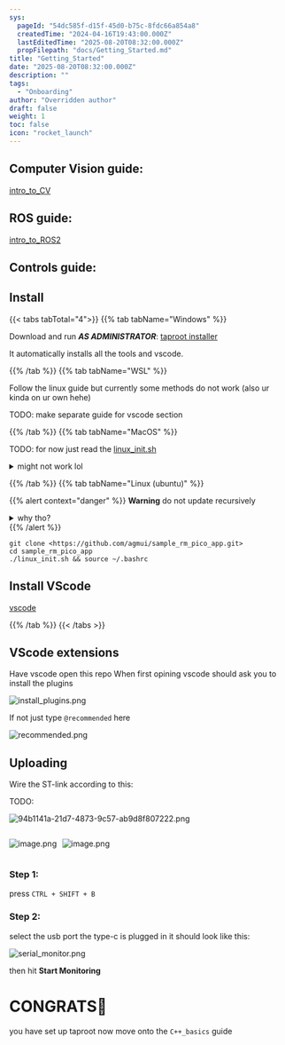```yaml
---
sys:
  pageId: "54dc585f-d15f-45d0-b75c-8fdc66a854a8"
  createdTime: "2024-04-16T19:43:00.000Z"
  lastEditedTime: "2025-08-20T08:32:00.000Z"
  propFilepath: "docs/Getting_Started.md"
title: "Getting_Started"
date: "2025-08-20T08:32:00.000Z"
description: ""
tags:
  - "Onboarding"
author: "Overridden author"
draft: false
weight: 1
toc: false
icon: "rocket_launch"
---
```


## Computer Vision guide:

[intro_to_CV](https://agmui.github.io/notion2hugo_test/docs/guides/intro_to_cv/cv_setup/)

## ROS guide:

[intro_to_ROS2](https://agmui.github.io/notion2hugo_test/docs/guides/intro_to_ros2/getting-started-with-ros2/)

## Controls guide:

## Install

{{< tabs tabTotal="4">}}
{{% tab tabName="Windows" %}}

Download and run _**AS ADMINISTRATOR**_: [taproot installer](https://github.com/Thornbots/TeachingFreshies/releases/tag/1.0)

It automatically installs all the tools and vscode.

{{% /tab %}}
{{% tab tabName="WSL" %}}

Follow the linux guide but currently some methods do not work (also ur kinda on ur own hehe)

TODO: make separate guide for vscode section

{{% /tab %}}
{{% tab tabName="MacOS" %}}

TODO: for now just read the [linux_init.sh](https://github.com/agmui/sample_rm_pico_app/blob/main/linux_init.sh)

<details>
<summary>might not work lol</summary>

`brew install libusb pkg-config`

Next install: [vscode](https://code.visualstudio.com/Download)

</details>

{{% /tab %}}
{{% tab tabName="Linux (ubuntu)" %}}

{{% alert context="danger" %}}
**Warning** do not update recursively
<details>
<summary>why tho?</summary>
There are some submodules that may go on for a while (like tinyusb) and I highly
recommend you don't need to get them.
If you want to see what submodules I update just look in `linux_init.sh`
</details>
{{% /alert %}}

```shell
git clone <https://github.com/agmui/sample_rm_pico_app.git>
cd sample_rm_pico_app
./linux_init.sh && source ~/.bashrc
```

## Install VScode

[vscode](https://code.visualstudio.com/Download)

{{% /tab %}}
{{< /tabs >}}

## VScode extensions

Have vscode open this repo
When first opining vscode should ask you to install the plugins

![install_plugins.png](https://prod-files-secure.s3.us-west-2.amazonaws.com/d518164a-d88e-44d1-a4ee-3adb3bd8bce0/89bd30f0-1825-4e77-867b-0a41ce370880/install_plugins.png?X-Amz-Algorithm=AWS4-HMAC-SHA256&X-Amz-Content-Sha256=UNSIGNED-PAYLOAD&X-Amz-Credential=ASIAZI2LB466YW3BN3PP%2F20251012%2Fus-west-2%2Fs3%2Faws4_request&X-Amz-Date=20251012T012745Z&X-Amz-Expires=3600&X-Amz-Security-Token=IQoJb3JpZ2luX2VjEHcaCXVzLXdlc3QtMiJHMEUCIAEuPB741%2BbNLF3VKVQ55gI9ZwpbGHc9D1bkSyje3iIOAiEAmv2YDBuPrl4eggYy5kTXTOSKwmVzeYmR4B4oTTAZvL4q%2FwMIIBAAGgw2Mzc0MjMxODM4MDUiDG6tAHn2A2he%2FalaPSrcA0gmIFOKfgJK4tE%2FgXVlGq81mM4deREriCt09%2BlK%2Fn7MlVLEmlhktp%2FiOQFf3rdiGhblbWLHWelb9TbKt0lUvyvFIcMpKKKPax7S0mO4c9q61Pjv7ZK0gDxHrk%2BCbFmRfuZ0riKKQZqVMRR%2BAtXMDEI4AB%2FUcTyOe6WCK4%2FXMzlO5L7sN%2FIw2cBjHQI07%2B7TPqYE%2FwS1LQXkr9u53NxSjRTP9XhTnImpsPpQXlDW0puKU72%2B5lkbj9RXoT7mlViUJCAivDGEZitDifTYeX6aIN60Fr4%2B3SBtHp9bkXNjocp4Z1AB3fcLgYkTvNglj0%2FwBPuBMlJJUsSstBUeYuVNquFUp1Id3nri5GR8SlstUo1AIZ6rM4neguJNZd6uVoyl3TnwS%2FPHCAg%2FX3KseaoZ%2BNeBR5lRUHbT%2FzHjpIvmtJO971CLeWitY3t0kU7GBT6LqDPps1IqCed%2FAJlj1RM3CCLhLi2ln5UzRPGvr%2FDC3qYtB2xa%2FbZQoEtUoM4%2FgFjVAOJ%2F5vTzcbG3MSB1Tr%2FJGSKLVndq6P9Kutu63CkHe7GnVESy8y7uBWpbA17CPJR0%2BQvsJUrV0%2FKZx36dScliKyWz7fXfQ98iAAEzzeLuVALaSIFgfGBVIfUCgo51MMa5q8cGOqUBLOGJLZaJZUmrP%2Fto4HTLgdrmzDwyLZxABzuAPG4TmgCnRDaGB0RMLIlUdIxUo44oCl5ynvPxLC9Bd4ZjwMXZNq5lhoPOh%2B5c27n6QKNC8QwB4p4FTqt3bUjNmch6lylFodPPGK9uVFbD%2FOcOZ%2F2zc7kfOLpsHguxxeGxhESpjQvKK93dyyqHo8bl4w2XBPA0zFsJw6Zb4kIdYpiNEHR6svasTfcH&X-Amz-Signature=3f7a6997e75cef703c1d33cb4987d12f45614ae29edabcafca796ee2fd421fd6&X-Amz-SignedHeaders=host&x-amz-checksum-mode=ENABLED&x-id=GetObject)

If not just type `@recommended` here  

![recommended.png](https://prod-files-secure.s3.us-west-2.amazonaws.com/d518164a-d88e-44d1-a4ee-3adb3bd8bce0/61e661e9-5d85-4dfc-be0d-8d2097a5e793/recommended.png?X-Amz-Algorithm=AWS4-HMAC-SHA256&X-Amz-Content-Sha256=UNSIGNED-PAYLOAD&X-Amz-Credential=ASIAZI2LB466YW3BN3PP%2F20251012%2Fus-west-2%2Fs3%2Faws4_request&X-Amz-Date=20251012T012745Z&X-Amz-Expires=3600&X-Amz-Security-Token=IQoJb3JpZ2luX2VjEHcaCXVzLXdlc3QtMiJHMEUCIAEuPB741%2BbNLF3VKVQ55gI9ZwpbGHc9D1bkSyje3iIOAiEAmv2YDBuPrl4eggYy5kTXTOSKwmVzeYmR4B4oTTAZvL4q%2FwMIIBAAGgw2Mzc0MjMxODM4MDUiDG6tAHn2A2he%2FalaPSrcA0gmIFOKfgJK4tE%2FgXVlGq81mM4deREriCt09%2BlK%2Fn7MlVLEmlhktp%2FiOQFf3rdiGhblbWLHWelb9TbKt0lUvyvFIcMpKKKPax7S0mO4c9q61Pjv7ZK0gDxHrk%2BCbFmRfuZ0riKKQZqVMRR%2BAtXMDEI4AB%2FUcTyOe6WCK4%2FXMzlO5L7sN%2FIw2cBjHQI07%2B7TPqYE%2FwS1LQXkr9u53NxSjRTP9XhTnImpsPpQXlDW0puKU72%2B5lkbj9RXoT7mlViUJCAivDGEZitDifTYeX6aIN60Fr4%2B3SBtHp9bkXNjocp4Z1AB3fcLgYkTvNglj0%2FwBPuBMlJJUsSstBUeYuVNquFUp1Id3nri5GR8SlstUo1AIZ6rM4neguJNZd6uVoyl3TnwS%2FPHCAg%2FX3KseaoZ%2BNeBR5lRUHbT%2FzHjpIvmtJO971CLeWitY3t0kU7GBT6LqDPps1IqCed%2FAJlj1RM3CCLhLi2ln5UzRPGvr%2FDC3qYtB2xa%2FbZQoEtUoM4%2FgFjVAOJ%2F5vTzcbG3MSB1Tr%2FJGSKLVndq6P9Kutu63CkHe7GnVESy8y7uBWpbA17CPJR0%2BQvsJUrV0%2FKZx36dScliKyWz7fXfQ98iAAEzzeLuVALaSIFgfGBVIfUCgo51MMa5q8cGOqUBLOGJLZaJZUmrP%2Fto4HTLgdrmzDwyLZxABzuAPG4TmgCnRDaGB0RMLIlUdIxUo44oCl5ynvPxLC9Bd4ZjwMXZNq5lhoPOh%2B5c27n6QKNC8QwB4p4FTqt3bUjNmch6lylFodPPGK9uVFbD%2FOcOZ%2F2zc7kfOLpsHguxxeGxhESpjQvKK93dyyqHo8bl4w2XBPA0zFsJw6Zb4kIdYpiNEHR6svasTfcH&X-Amz-Signature=c1b43fc4b046db6f9a8b7fa0811d5fe2719cb200f4f8bc2e1a8523b5b42c039a&X-Amz-SignedHeaders=host&x-amz-checksum-mode=ENABLED&x-id=GetObject)

## Uploading

Wire the ST-link according to this:

TODO:

![94b1141a-21d7-4873-9c57-ab9d8f807222.png](https://prod-files-secure.s3.us-west-2.amazonaws.com/d518164a-d88e-44d1-a4ee-3adb3bd8bce0/e5fad17d-ab82-4300-9f4c-505ab4b1202c/94b1141a-21d7-4873-9c57-ab9d8f807222.png?X-Amz-Algorithm=AWS4-HMAC-SHA256&X-Amz-Content-Sha256=UNSIGNED-PAYLOAD&X-Amz-Credential=ASIAZI2LB466YW3BN3PP%2F20251012%2Fus-west-2%2Fs3%2Faws4_request&X-Amz-Date=20251012T012745Z&X-Amz-Expires=3600&X-Amz-Security-Token=IQoJb3JpZ2luX2VjEHcaCXVzLXdlc3QtMiJHMEUCIAEuPB741%2BbNLF3VKVQ55gI9ZwpbGHc9D1bkSyje3iIOAiEAmv2YDBuPrl4eggYy5kTXTOSKwmVzeYmR4B4oTTAZvL4q%2FwMIIBAAGgw2Mzc0MjMxODM4MDUiDG6tAHn2A2he%2FalaPSrcA0gmIFOKfgJK4tE%2FgXVlGq81mM4deREriCt09%2BlK%2Fn7MlVLEmlhktp%2FiOQFf3rdiGhblbWLHWelb9TbKt0lUvyvFIcMpKKKPax7S0mO4c9q61Pjv7ZK0gDxHrk%2BCbFmRfuZ0riKKQZqVMRR%2BAtXMDEI4AB%2FUcTyOe6WCK4%2FXMzlO5L7sN%2FIw2cBjHQI07%2B7TPqYE%2FwS1LQXkr9u53NxSjRTP9XhTnImpsPpQXlDW0puKU72%2B5lkbj9RXoT7mlViUJCAivDGEZitDifTYeX6aIN60Fr4%2B3SBtHp9bkXNjocp4Z1AB3fcLgYkTvNglj0%2FwBPuBMlJJUsSstBUeYuVNquFUp1Id3nri5GR8SlstUo1AIZ6rM4neguJNZd6uVoyl3TnwS%2FPHCAg%2FX3KseaoZ%2BNeBR5lRUHbT%2FzHjpIvmtJO971CLeWitY3t0kU7GBT6LqDPps1IqCed%2FAJlj1RM3CCLhLi2ln5UzRPGvr%2FDC3qYtB2xa%2FbZQoEtUoM4%2FgFjVAOJ%2F5vTzcbG3MSB1Tr%2FJGSKLVndq6P9Kutu63CkHe7GnVESy8y7uBWpbA17CPJR0%2BQvsJUrV0%2FKZx36dScliKyWz7fXfQ98iAAEzzeLuVALaSIFgfGBVIfUCgo51MMa5q8cGOqUBLOGJLZaJZUmrP%2Fto4HTLgdrmzDwyLZxABzuAPG4TmgCnRDaGB0RMLIlUdIxUo44oCl5ynvPxLC9Bd4ZjwMXZNq5lhoPOh%2B5c27n6QKNC8QwB4p4FTqt3bUjNmch6lylFodPPGK9uVFbD%2FOcOZ%2F2zc7kfOLpsHguxxeGxhESpjQvKK93dyyqHo8bl4w2XBPA0zFsJw6Zb4kIdYpiNEHR6svasTfcH&X-Amz-Signature=e40a3aa9523a8b9a9fb7e389f9e6d379526b8b125659fd0270b86a0b8eade648&X-Amz-SignedHeaders=host&x-amz-checksum-mode=ENABLED&x-id=GetObject)

<div style="display: flex;flex-direction: row; column-gap:10px; justify-content: left;">
<div>

![image.png](https://prod-files-secure.s3.us-west-2.amazonaws.com/d518164a-d88e-44d1-a4ee-3adb3bd8bce0/210ecb78-1116-4d7b-b9b7-2292f66fa2c2/image.png?X-Amz-Algorithm=AWS4-HMAC-SHA256&X-Amz-Content-Sha256=UNSIGNED-PAYLOAD&X-Amz-Credential=ASIAZI2LB466374DZP7I%2F20251012%2Fus-west-2%2Fs3%2Faws4_request&X-Amz-Date=20251012T012753Z&X-Amz-Expires=3600&X-Amz-Security-Token=IQoJb3JpZ2luX2VjEHcaCXVzLXdlc3QtMiJHMEUCIH6bRjQZGzGqOuX5MFBdHc1rFmzrq8FSzkoV1QKav9XgAiEAzkQGEG3dPOkoySuQYHqWNGira7JE7owdp4Ozp7P9RHkq%2FwMIIBAAGgw2Mzc0MjMxODM4MDUiDJBTrEiwK5qbfWjo4SrcA02%2BbYqyae34uRV2ojhjgyKTrK1a0NktLF4gUyCHtt%2BXwJ4tNaLeBly0JNQjHy%2FhLAXue9Xl9ARjcjQN10FYeKMsWZePLth8dx0JTXQzHe0rc6RlNnhjZqGW4Je29hcb9ZMbr%2BL9YzV5wrx9moMY%2BlY5iwlY4OxsW82Y9jFdsSm%2BoS8hXa79SD2lhwiFUtWqtpO1Qed0LhIcf7na2Sp3qjE4U%2BKJNaPe%2BLN865mampp2Vcj8ETtahMVHSd%2BR%2F7us0%2Fr9bYXm5I74SDLxN%2B1HZCvXdSqHBFLIY%2FzYGsOJNjYmyySoH2azDoyWfXQaliwehyho4oNpyV0lnqMivq92f2QHJLjsOF56WrzozWaO3%2BvDUmM%2FNzBLqMwv61YlX93VjvJrmk46agnl88ZZA7hx4lSIasLkj%2BVw6DIUMOmMSKaI%2B6jJhj4fcT7nI3ouIcz6l3uyrgFp6%2FIhjNUpH7uE05guTqZXVs5RDUTYwwc%2FO5XtLlHpPsKill0DQmSZ%2FkoKQNmohFLseOdbzd8DmbIBKNaFpdQQt%2FmgLzu8lyEUMc138agYfNED5HEeaXaZMa80pZfOD%2ByFH8km3qvtmaxqkCjf8o5Mj2u5GFtmATsaxVuzD5t96ovOjgOnZWW2MKS5q8cGOqUBIMGrWKy9XO6FuzOJsa115fVlypRUs4L7HfzD6WbEC%2FIzLuwrpkA0qusrTUPA4T3FG9k5J6idoJobf256mGy3a5L23ZgPeyRW14kKkKJW%2F1tZQAl8PMiwUSAN10uxTyuMTcT2fM2CrXbIbQ3ONyVZdI6%2BQ4HStUBbpOPHq8s8J6ojJxpBO2Re1GJ6KGF3Ff4lzG1UK%2BI%2F9i7BdMmshteGmg0PcwKp&X-Amz-Signature=2beb20c9f1fbe96b9a3219b207922a95e39d182121e117a80b1fc4137e5bd470&X-Amz-SignedHeaders=host&x-amz-checksum-mode=ENABLED&x-id=GetObject)

</div>
<div>

![image.png](https://prod-files-secure.s3.us-west-2.amazonaws.com/d518164a-d88e-44d1-a4ee-3adb3bd8bce0/33a0fd0f-8ca6-4a86-8e09-26e95ded1fff/image.png?X-Amz-Algorithm=AWS4-HMAC-SHA256&X-Amz-Content-Sha256=UNSIGNED-PAYLOAD&X-Amz-Credential=ASIAZI2LB4664LRZ3MI6%2F20251012%2Fus-west-2%2Fs3%2Faws4_request&X-Amz-Date=20251012T012753Z&X-Amz-Expires=3600&X-Amz-Security-Token=IQoJb3JpZ2luX2VjEHcaCXVzLXdlc3QtMiJGMEQCID0PzXp61sIvv7rMwLRrOa4239xcoAYU6pDuKTHfa79IAiB1MHjfbsgD4aupDcfhzKh4bEu0Csbkz1vChteNdavo8Sr%2FAwggEAAaDDYzNzQyMzE4MzgwNSIMi3noRMLW3FsSs56OKtwDEWuCBNq4mtx8Nnhzt%2FLy%2BhIMjCUpHjpmfX9UkcsfkcfUYfnO6uelDZKm%2F%2FCrB1BPCixdM1YhliZaL61djvEWIMq2vCI9z1iKDJdS%2FKIdXv5JTI5LI%2BRlzHxGC0%2F8LxYmGOVTD0KuBmai%2FO0KiiCIBc8hYBfLVD9lJ6k8l0eyA%2B2bgoKc9GKFMHrmIMAUGrKD1YbNbwMmkT50rPKswSgatDy1bkMjgOZs9GgCoVuiJL3f8W%2BNBdOoPUXLmnvcvILtSzgjCYMZDH9CZUrOU2nU1tfw48H66vg%2BioeoASLt8%2BbWQ5nCizM8gEiaC6yCDQndiAR5yP2Pr5z3Kd3DuAXzNW158sADQKEVG5g7Y9cf8J5CU8EUaR5eGd7%2FNosEb2pO9vtLwrt7%2FshzXsFpOk13Au2NojDsv81VwGOZbKxmrOjTmRGhhqxMi4dx%2FSr68E8Scsp1uHs9nFfg5oRtg3wj0wCQNC57o2%2BQirQKImYPKcuK6bQF%2FPs%2B4upCzVqpFalLksYXW%2FbYo8PD49tCBoxG%2Ftbto1y%2BJg4YzIKqszLhAroRCuBsR2z3PTHyfpoDKyti4euq%2BVbhz8vC2PY69zNXfjimq3S9wTCrQJViDZPpqL%2Fmo7xaGeRj8Kr2JgAwuLirxwY6pgHz57hqV6%2F15gkifACbgjTSlqwpJtTUJJX%2FU9du%2FppHc8G6PYgwn5FcmJITDvK6vedYsJ8OTc4ZBjdN%2Bv59%2FqUjIUKKvCCLicsVQXQHJyJ8mR5tOD%2BQqyYvf8qsHJPPytcUZ2YpHdn6syXtGCRBUBT737ZsOxTYL6RnmHYMEALU5Yn%2B52K1sV8N0wT7tiDngUFcLj8t4Kv2C0EkZ%2BUpKEaNzXEh9s1i&X-Amz-Signature=e0e432b726b05f92927fa5d6c22e643ab7c2c8014541f368ad1bcf3c75f20392&X-Amz-SignedHeaders=host&x-amz-checksum-mode=ENABLED&x-id=GetObject)

</div>
</div>

### Step 1:

press `CTRL + SHIFT + B`

### Step 2:

select the usb port the type-c is plugged in it should look like this:

![serial_monitor.png](https://prod-files-secure.s3.us-west-2.amazonaws.com/d518164a-d88e-44d1-a4ee-3adb3bd8bce0/f03f4774-05d4-4393-b6a0-d5efb6d315ab/serial_monitor.png?X-Amz-Algorithm=AWS4-HMAC-SHA256&X-Amz-Content-Sha256=UNSIGNED-PAYLOAD&X-Amz-Credential=ASIAZI2LB466YW3BN3PP%2F20251012%2Fus-west-2%2Fs3%2Faws4_request&X-Amz-Date=20251012T012745Z&X-Amz-Expires=3600&X-Amz-Security-Token=IQoJb3JpZ2luX2VjEHcaCXVzLXdlc3QtMiJHMEUCIAEuPB741%2BbNLF3VKVQ55gI9ZwpbGHc9D1bkSyje3iIOAiEAmv2YDBuPrl4eggYy5kTXTOSKwmVzeYmR4B4oTTAZvL4q%2FwMIIBAAGgw2Mzc0MjMxODM4MDUiDG6tAHn2A2he%2FalaPSrcA0gmIFOKfgJK4tE%2FgXVlGq81mM4deREriCt09%2BlK%2Fn7MlVLEmlhktp%2FiOQFf3rdiGhblbWLHWelb9TbKt0lUvyvFIcMpKKKPax7S0mO4c9q61Pjv7ZK0gDxHrk%2BCbFmRfuZ0riKKQZqVMRR%2BAtXMDEI4AB%2FUcTyOe6WCK4%2FXMzlO5L7sN%2FIw2cBjHQI07%2B7TPqYE%2FwS1LQXkr9u53NxSjRTP9XhTnImpsPpQXlDW0puKU72%2B5lkbj9RXoT7mlViUJCAivDGEZitDifTYeX6aIN60Fr4%2B3SBtHp9bkXNjocp4Z1AB3fcLgYkTvNglj0%2FwBPuBMlJJUsSstBUeYuVNquFUp1Id3nri5GR8SlstUo1AIZ6rM4neguJNZd6uVoyl3TnwS%2FPHCAg%2FX3KseaoZ%2BNeBR5lRUHbT%2FzHjpIvmtJO971CLeWitY3t0kU7GBT6LqDPps1IqCed%2FAJlj1RM3CCLhLi2ln5UzRPGvr%2FDC3qYtB2xa%2FbZQoEtUoM4%2FgFjVAOJ%2F5vTzcbG3MSB1Tr%2FJGSKLVndq6P9Kutu63CkHe7GnVESy8y7uBWpbA17CPJR0%2BQvsJUrV0%2FKZx36dScliKyWz7fXfQ98iAAEzzeLuVALaSIFgfGBVIfUCgo51MMa5q8cGOqUBLOGJLZaJZUmrP%2Fto4HTLgdrmzDwyLZxABzuAPG4TmgCnRDaGB0RMLIlUdIxUo44oCl5ynvPxLC9Bd4ZjwMXZNq5lhoPOh%2B5c27n6QKNC8QwB4p4FTqt3bUjNmch6lylFodPPGK9uVFbD%2FOcOZ%2F2zc7kfOLpsHguxxeGxhESpjQvKK93dyyqHo8bl4w2XBPA0zFsJw6Zb4kIdYpiNEHR6svasTfcH&X-Amz-Signature=12fae378647eaf12e9fc759d8fe178c709629d21d829aff952bb0299ce76c48a&X-Amz-SignedHeaders=host&x-amz-checksum-mode=ENABLED&x-id=GetObject)

then hit **Start Monitoring**

# CONGRATS🎉

you have set up taproot now move onto the `C++_basics` guide

